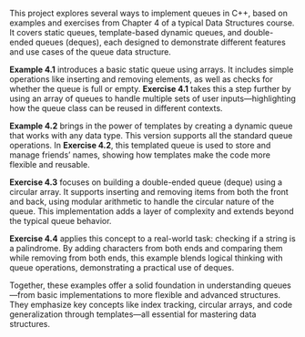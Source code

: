 This project explores several ways to implement queues in C++, based on examples and exercises from Chapter 4 of a typical Data Structures course. It covers static queues, template-based dynamic queues, and double-ended queues (deques), each designed to demonstrate different features and use cases of the queue data structure.

**Example 4.1** introduces a basic static queue using arrays. It includes simple operations like inserting and removing elements, as well as checks for whether the queue is full or empty. **Exercise 4.1** takes this a step further by using an array of queues to handle multiple sets of user inputs—highlighting how the queue class can be reused in different contexts.

**Example 4.2** brings in the power of templates by creating a dynamic queue that works with any data type. This version supports all the standard queue operations. In **Exercise 4.2**, this templated queue is used to store and manage friends’ names, showing how templates make the code more flexible and reusable.

**Exercise 4.3** focuses on building a double-ended queue (deque) using a circular array. It supports inserting and removing items from both the front and back, using modular arithmetic to handle the circular nature of the queue. This implementation adds a layer of complexity and extends beyond the typical queue behavior.

**Exercise 4.4** applies this concept to a real-world task: checking if a string is a palindrome. By adding characters from both ends and comparing them while removing from both ends, this example blends logical thinking with queue operations, demonstrating a practical use of deques.

Together, these examples offer a solid foundation in understanding queues—from basic implementations to more flexible and advanced structures. They emphasize key concepts like index tracking, circular arrays, and code generalization through templates—all essential for mastering data structures.

